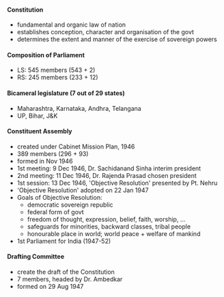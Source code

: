 
#### Constitution
* fundamental and organic law of nation
* establishes conception, character and organisation of the govt
* determines the extent and manner of the exercise of sovereign powers

#### Composition of Parliament
* LS: 545 members (543 + 2)
* RS: 245 members (233 + 12)

#### Bicameral legislature (7 out of 29 states)
* Maharashtra, Karnataka, Andhra, Telangana
* UP, Bihar, J&K

#### Constituent Assembly
* created under Cabinet Mission Plan, 1946
* 389 members (296 + 93)
* formed in Nov 1946
* 1st meeting: 9 Dec 1946, Dr. Sachidanand Sinha interim president
* 2nd meeting: 11 Dec 1946, Dr. Rajenda Prasad chosen president
* 1st session: 13 Dec 1946, 'Objective Resolution' presented by Pt. Nehru
* 'Objective Resolution' adopted on 22 Jan 1947
* Goals of Objective Resolution:
    * democratic sovereign republic
    * federal form of govt
    * freedom of thought, expression, belief, faith, worship, ...
    * safeguards for minorities, backward classes, tribal people
    * honourable place in world; world peace + welfare of mankind
* 1st Parliament for India (1947-52)

#### Drafting Committee
* create the draft of the Constitution
* 7 members, headed by Dr. Ambedkar
* formed on 29 Aug 1947
